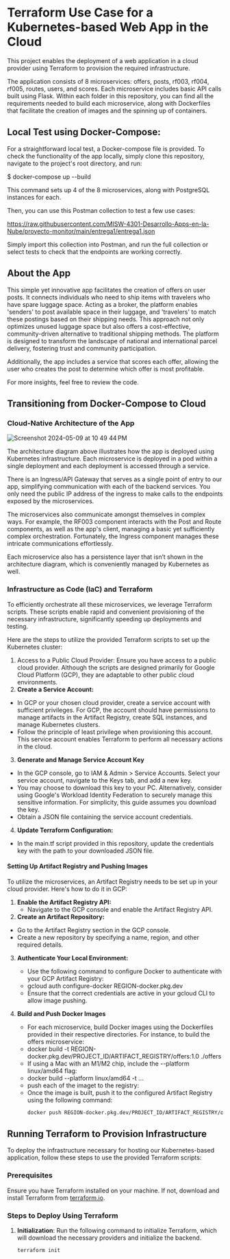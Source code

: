 # Terraform Use Case for a Kubernetes-based Web App in the Cloud

This project enables the deployment of a web application in a cloud provider using Terraform to provision the required infrastructure.

The application consists of 8 microservices: offers, posts, rf003, rf004, rf005, routes, users, and scores. Each microservice includes basic API calls built using Flask. Within each folder in this repository, you can find all the requirements needed to build each microservice, along with Dockerfiles that facilitate the creation of images and the spinning up of containers.

## Local Test using Docker-Compose:

For a straightforward local test, a Docker-compose file is provided. To check the functionality of the app locally, simply clone this repository, navigate to the project's root directory, and run:

$ docker-compose up --build

This command sets up 4 of the 8 microservices, along with PostgreSQL instances for each.

Then, you can use this Postman collection to test a few use cases:

https://raw.githubusercontent.com/MISW-4301-Desarrollo-Apps-en-la-Nube/proyecto-monitor/main/entrega1/entrega1.json

Simply import this collection into Postman, and run the full collection or select tests to check that the endpoints are working correctly.

## About the App

This simple yet innovative app facilitates the creation of offers on user posts. It connects individuals who need to ship items with travelers who have spare luggage space. Acting as a broker, the platform enables 'senders' to post available space in their luggage, and 'travelers' to match these postings based on their shipping needs. This approach not only optimizes unused luggage space but also offers a cost-effective, community-driven alternative to traditional shipping methods. The platform is designed to transform the landscape of national and international parcel delivery, fostering trust and community participation.

Additionally, the app includes a service that scores each offer, allowing the user who creates the post to determine which offer is most profitable.

For more insights, feel free to review the code.

## Transitioning from Docker-Compose to Cloud
### Cloud-Native Architecture of the App

![Screenshot 2024-05-09 at 10 49 44 PM](https://github.com/ofgarzon2662/I2-Project/assets/5341117/2266ff5b-58bd-4c96-9d78-3075dfe641f6)

The architecture diagram above illustrates how the app is deployed using Kubernetes infrastructure. Each microservice is deployed in a pod within a single deployment and each deployment is accessed through a service.

There is an Ingress/API Gateway that serves as a single point of entry to our app, simplifying communication with each of the backend services. You only need the public IP address of the ingress to make calls to the endpoints exposed by the microservices.

The microservices also communicate amongst themselves in complex ways. For example, the RF003 component interacts with the Post and Route components, as well as the app's client, managing a basic yet sufficiently complex orchestration. Fortunately, the Ingress component manages these intricate communications effortlessly.

Each microservice also has a persistence layer that isn’t shown in the architecture diagram, which is conveniently managed by Kubernetes as well.


### Infrastructure as Code (IaC) and Terraform

To efficiently orchestrate all these microservices, we leverage Terraform scripts. These scripts enable rapid and convenient provisioning of the necessary infrastructure, significantly speeding up deployments and testing.

Here are the steps to utilize the provided Terraform scripts to set up the Kubernetes cluster:

1. Access to a Public Cloud Provider: Ensure you have access to a public cloud provider. Although the scripts are designed primarily for Google Cloud Platform (GCP), they are adaptable to other public cloud environments.
2. **Create a Service Account:**
  * In GCP or your chosen cloud provider, create a service account with sufficient privileges. For GCP, the account should have permissions to manage artifacts in the Artifact Registry, create SQL instances, and manage Kubernetes clusters.
  * Follow the principle of least privilege when provisioning this account. This service account enables Terraform to perform all necessary actions in the cloud.

3. **Generate and Manage Service Account Key**
  * In the GCP console, go to IAM & Admin > Service Accounts. Select your service account, navigate to the Keys tab, and add a new key.
  * You may choose to download this key to your PC. Alternatively, consider using Google's Workload Identity Federation to securely manage this sensitive information. For simplicity, this guide assumes you download the key.
  * Obtain a JSON file containing the service account credentials.
4. **Update Terraform Configuration:**
  * In the main.tf script provided in this repository, update the credentials key with the path to your downloaded JSON file.

#### Setting Up Artifact Registry and Pushing Images

To utilize the microservices, an Artifact Registry needs to be set up in your cloud provider. Here's how to do it in GCP:

1. **Enable the Artifact Registry API:**
   * Navigate to the GCP console and enable the Artifact Registry API.
2. **Create an Artifact Repository:**
  * Go to the Artifact Registry section in the GCP console.
  * Create a new repository by specifying a name, region, and other required details.
3. **Authenticate Your Local Environment:**
    * Use the following command to configure Docker to authenticate with your GCP Artifact Registry:
    * gcloud auth configure-docker REGION-docker.pkg.dev
    * Ensure that the correct credentials are active in your gcloud CLI to allow image pushing.

4. **Build and Push Docker Images**
   * For each microservice, build Docker images using the Dockerfiles provided in their respective directories. For instance, to build the offers microservice:
   * docker build -t REGION-docker.pkg.dev/PROJECT_ID/ARTIFACT_REGISTRY/offers:1.0 ./offers
   * If using a Mac with an M1/M2 chip, include the --platform linux/amd64 flag:
   * docker build --platform linux/amd64 -t ...
   * push each of the imaget to the registry:
   * Once the image is built, push it to the configured Artifact Registry using the following command:
     ```bash
     docker push REGION-docker.pkg.dev/PROJECT_ID/ARTIFACT_REGISTRY/offers:1.0
     ```
## Running Terraform to Provision Infrastructure

To deploy the infrastructure necessary for hosting our Kubernetes-based application, follow these steps to use the provided Terraform scripts:

### Prerequisites
Ensure you have Terraform installed on your machine. If not, download and install Terraform from [terraform.io](https://www.terraform.io/downloads.html).

### Steps to Deploy Using Terraform

1. **Initialization**:
   Run the following command to initialize Terraform, which will download the necessary providers and initialize the backend.
   ```bash
   terraform init
   ```

